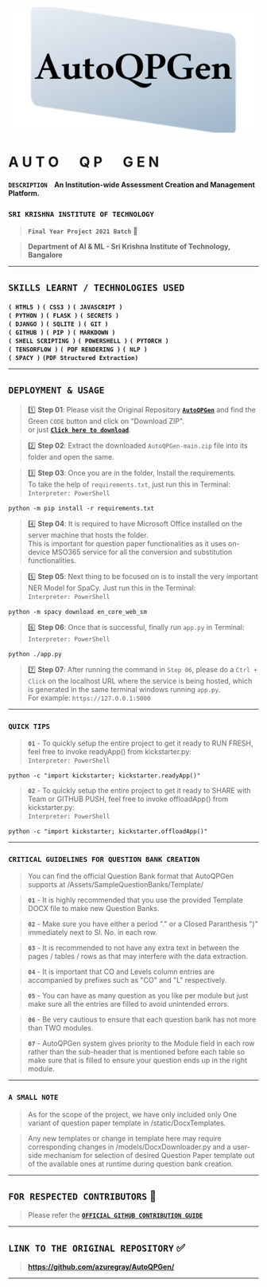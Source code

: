 ![AUTOQPGEN_LOGO](https://raw.githubusercontent.com/azuregray/AutoQPGen/main/Assets/AutoQPGen_GitHubSocialMediaCover.png)


# **A U T O &emsp; Q P &emsp; G E N**

#### `DESCRIPTION` &ensp; An Institution-wide Assessment Creation and Management Platform.

### **`SRI KRISHNA INSTITUTE OF TECHNOLOGY`**

> **`Final Year Project 2021 Batch`** 💙

> **Department of AI & ML - Sri Krishna Institute of Technology, Bangalore**
---
## **`SKILLS LEARNT / TECHNOLOGIES USED`**
**`( HTML5 )`** **`( CSS3 )`** **`( JAVASCRIPT )`**  
**`( PYTHON )`** **`( FLASK )`** **`( SECRETS )`**  
**`( DJANGO )`** **`( SQLITE )`** **`( GIT )`**  
**`( GITHUB )`** **`( PIP )`** **`( MARKDOWN )`**  
**`( SHELL SCRIPTING )`** **`( POWERSHELL )`** **`( PYTORCH )`**  
**`( TENSORFLOW )`** **`( PDF RENDERING )`** **`( NLP )`**  
**`( SPACY )`** **`(PDF Structured Extraction)`**

---
## **`DEPLOYMENT & USAGE`**
> 1️⃣ **Step 01**: Please visit the Original Repository [**`AutoQPGen`**](https://github.com/azuregray/AutoQPGen) and find the Green `CODE` button and click on "Download ZIP".  
> or just [**`Click here to download`**](https://github.com/azuregray/AutoQPGen/archive/refs/heads/main.zip).

> 2️⃣ **Step 02**: Extract the downloaded `AutoQPGen-main.zip` file into its folder and open the same.

> 3️⃣ **Step 03**: Once you are in the folder, Install the requirements.  
> To take the help of `requirements.txt`, just run this in Terminal:  
> `Interpreter: PowerShell`
```
python -m pip install -r requirements.txt
```

> 4️⃣ **Step 04**: It is required to have Microsoft Office installed on the server machine that hosts the folder.  
> This is important for question paper functionalities as it uses on-device MSO365 service for all the conversion and substitution functionalities.

> 5️⃣ **Step 05**: Next thing to be focused on is to install the very important NER Model for SpaCy. Just run this in the Terminal:  
> `Interpreter: PowerShell`
```
python -m spacy download en_core_web_sm
```

> 6️⃣ **Step 06**: Once that is successful, finally run `app.py` in Terminal:  
> `Interpreter: PowerShell`
```
python ./app.py
```

> 7️⃣ **Step 07**: After running the command in `Step 06`, please do a `Ctrl + Click` on the localhost URL where the service is being hosted, which is generated in the same terminal windows running `app.py`.  
> For example: `https://127.0.0.1:5000`

---
### **`QUICK TIPS`**
> **`01`** - To quickly setup the entire project to get it ready to RUN FRESH, feel free to invoke readyApp() from kickstarter.py:  
> `Interpreter: PowerShell`
```
python -c "import kickstarter; kickstarter.readyApp()"
```
> **`02`** - To quickly setup the entire project to get it ready to SHARE with Team or GITHUB PUSH, feel free to invoke offloadApp() from kickstarter.py:  
> `Interpreter: PowerShell`
```
python -c "import kickstarter; kickstarter.offloadApp()"
```

---
### **`CRITICAL GUIDELINES FOR QUESTION BANK CREATION`**
> You can find the official Question Bank format that AutoQPGen supports at /Assets/SampleQuestionBanks/Template/

> **`01`** - It is highly recommended that you use the provided Template DOCX file to make new Question Banks.  

> **`02`** - Make sure you have either a period "." or a Closed Paranthesis ")" immediately next to Sl. No. in each row.  

> **`03`** - It is recommended to not have any extra text in between the pages / tables / rows as that may interfere with the data extraction.  

> **`04`** - It is important that CO and Levels column entries are accompanied by prefixes such as "CO" and "L" respectively.  

> **`05`** - You can have as many question as you like per module but just make sure all the entries are filled to avoid unintended errors.  

> **`06`** - Be very cautious to ensure that each question bank has not more than TWO modules.  

> **`07`** - AutoQPGen system gives priority to the Module field in each row rather than the sub-header that is mentioned before each table so make sure that is filled to ensure your question ends up in the right module.  

---
### **`A SMALL NOTE`**
> As for the scope of the project, we have only included only One variant of question paper template in /static/DocxTemplates.

> Any new templates or change in template here may require corresponding changes in /models/DocxDownloader.py and a user-side mechanism for selection of desired Question Paper template out of the available ones at runtime during question bank creation.  

---
## **`FOR RESPECTED CONTRIBUTORS`** 🔰
> Please refer the [**`OFFICIAL GITHUB CONTRIBUTION GUIDE`**](https://docs.github.com/en/get-started/exploring-projects-on-github/contributing-to-a-project) 
---

## **`LINK TO THE ORIGINAL REPOSITORY`** ✅

> **https://github.com/azuregray/AutoQPGen/**

---
